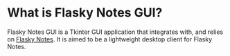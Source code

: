 # What is Flasky Notes GUI?
Flasky Notes GUI is a Tkinter GUI application that integrates with, and relies on [Flasky Notes](https://github.com/mehonal/flasky-notes). It is aimed to be a lightweight desktop client for Flasky Notes.
